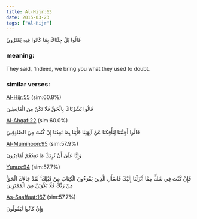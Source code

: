 ```yaml
---
title: Al-Hijr:63
date: 2015-03-23
tags: ["Al-Hijr"]
---
```

قَالُوا بَلْ جِئْنَاكَ بِمَا كَانُوا فِيهِ يَمْتَرُونَ
### meaning: 
They said, ‘Indeed, we bring you what they used to doubt.
### similar verses: 

[Al-Hijr:55](/15/55) (sim:60.8%)

قَالُوا بَشَّرْنَاكَ بِالْحَقِّ فَلَا تَكُنْ مِنَ الْقَانِطِينَ

[Al-Ahqaf:22](/46/22) (sim:60.0%)

قَالُوا أَجِئْتَنَا لِتَأْفِكَنَا عَنْ آلِهَتِنَا فَأْتِنَا بِمَا تَعِدُنَا إِنْ كُنْتَ مِنَ الصَّادِقِينَ

[Al-Muminoon:95](/23/95) (sim:57.9%)

وَإِنَّا عَلَىٰ أَنْ نُرِيَكَ مَا نَعِدُهُمْ لَقَادِرُونَ

[Yunus:94](/10/94) (sim:57.7%)

فَإِنْ كُنْتَ فِي شَكٍّ مِمَّا أَنْزَلْنَا إِلَيْكَ فَاسْأَلِ الَّذِينَ يَقْرَءُونَ الْكِتَابَ مِنْ قَبْلِكَ ۚ لَقَدْ جَاءَكَ الْحَقُّ مِنْ رَبِّكَ فَلَا تَكُونَنَّ مِنَ الْمُمْتَرِينَ

[As-Saaffaat:167](/37/167) (sim:57.7%)

وَإِنْ كَانُوا لَيَقُولُونَ
